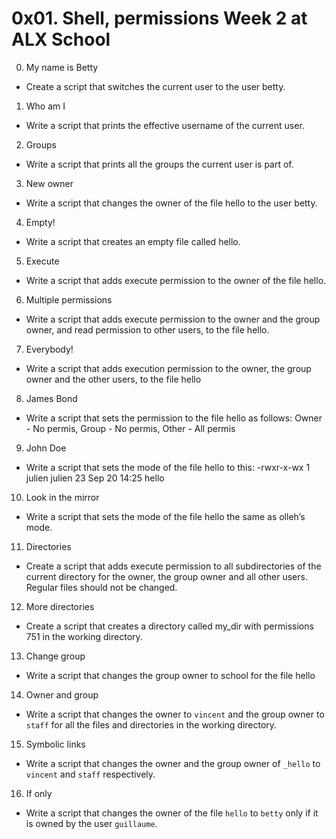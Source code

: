 # 0x01. Shell, permissions Week 2 at ALX School
0. My name is Betty
- Create a script that switches the current user to the user betty.
1. Who am I
- Write a script that prints the effective username of the current user.
2. Groups
- Write a script that prints all the groups the current user is part of.
3. New owner
- Write a script that changes the owner of the file hello to the user betty.
4. Empty!
- Write a script that creates an empty file called hello.
5. Execute
- Write a script that adds execute permission to the owner of the file hello.
6. Multiple permissions
- Write a script that adds execute permission to the owner and the group owner, and read permission to other users, to the file hello.
7. Everybody!
- Write a script that adds execution permission to the owner, the group owner and the other users, to the file hello
8. James Bond
- Write a script that sets the permission to the file hello as follows: Owner - No permis, Group - No permis, Other - All permis
9. John Doe
- Write a script that sets the mode of the file hello to this: -rwxr-x-wx 1 julien julien 23 Sep 20 14:25 hello
10. Look in the mirror
- Write a script that sets the mode of the file hello the same as olleh’s mode.
11. Directories
- Create a script that adds execute permission to all subdirectories of the current directory for the owner, the group owner and all other users. Regular files should not be changed.
12. More directories
- Create a script that creates a directory called my_dir with permissions 751 in the working directory.
13. Change group
- Write a script that changes the group owner to school for the file hello
14. Owner and group
- Write a script that changes the owner to `vincent` and the group owner to `staff` for all the files and directories in the working directory.
15. Symbolic links
- Write a script that changes the owner and the group owner of `_hello` to `vincent` and `staff` respectively.
16. If only
- Write a script that changes the owner of the file `hello` to `betty` only if it is owned by the user `guillaume`.
